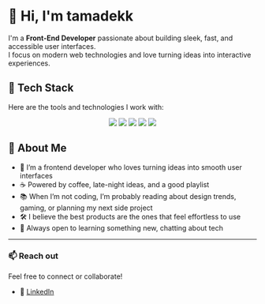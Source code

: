 # 👋 Hi, I'm tamadekk

I'm a **Front-End Developer** passionate about building sleek, fast, and accessible user interfaces.  
I focus on modern web technologies and love turning ideas into interactive experiences.

## 🔧 Tech Stack

Here are the tools and technologies I work with:

<p align="center">
  <img src="https://img.shields.io/badge/React-20232A?style=for-the-badge&logo=react&logoColor=61DAFB" />
  <img src="https://img.shields.io/badge/TypeScript-3178C6?style=for-the-badge&logo=typescript&logoColor=white" />
  <img src="https://img.shields.io/badge/JavaScript-F7DF1E?style=for-the-badge&logo=javascript&logoColor=black" />
  <img src="https://img.shields.io/badge/Next.js-000000?style=for-the-badge&logo=next.js&logoColor=white" />
  <img src="https://img.shields.io/badge/Tailwind CSS-38B2AC?style=for-the-badge&logo=tailwind-css&logoColor=white" />
</p>

## 🧩 About Me

- 🎨 I’m a frontend developer who loves turning ideas into smooth user interfaces  
- ☕ Powered by coffee, late-night ideas, and a good playlist  
- 📚 When I’m not coding, I’m probably reading about design trends, gaming, or planning my next side project  
- 🛠️ I believe the best products are the ones that feel effortless to use  
- 💬 Always open to learning something new, chatting about tech


---

### 📫 Reach out

Feel free to connect or collaborate!

- 💼 [LinkedIn](https://www.linkedin.com/in/vladyslav-raduta-815886264/)

